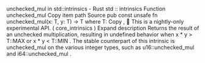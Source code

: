 unchecked_mul in std::intrinsics - Rust
std
::
intrinsics
Function
unchecked_mul
Copy item path
Source
pub const unsafe fn unchecked_mul<T>(x: T, y: T) -> T
where
    T:
Copy
,
🔬
This is a nightly-only experimental API. (
core_intrinsics
)
Expand description
Returns the result of an unchecked multiplication, resulting in
undefined behavior when
x * y > T::MAX
or
x * y < T::MIN
.
The stable counterpart of this intrinsic is
unchecked_mul
on the various
integer types, such as
u16::unchecked_mul
and
i64::unchecked_mul
.